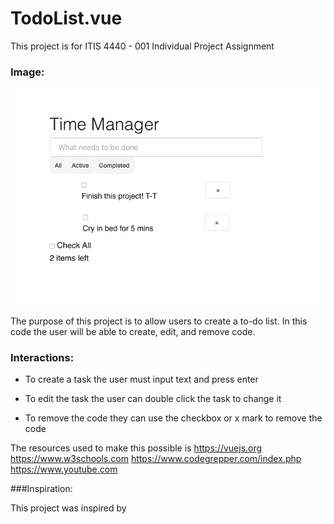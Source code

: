 # TodoList.vue

This project is for ITIS 4440 - 001 Individual Project Assignment

### Image:

![](/img/Screen%20Shot%202022-05-03%20at%2010.42.01%20PM.png)


The purpose of this project is to allow users to create a to-do list. 
In this code the user will be able to create, edit, and remove code.

### Interactions:

- To create a task the user must input text and press enter

- To edit the task the user can double click the task to change it

- To remove the code they can use the checkbox or x mark to remove the code

The resources used to make this possible is
https://vuejs.org
https://www.w3schools.com
https://www.codegrepper.com/index.php
https://www.youtube.com

###Inspiration:

This project was inspired by 
